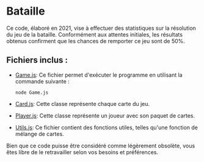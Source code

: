 # Bataille

Ce code, élaboré en 2021, vise à effectuer des statistiques sur la résolution du jeu de la bataille. Conformément aux attentes initiales, les résultats obtenus confirment que les chances de remporter ce jeu sont de 50%.

## Fichiers inclus :

- [Game.js](https://github.com/Victor2106/Bataille/blob/main/Game.js): Ce fichier permet d'exécuter le programme en utilisant la commande suivante :
  ```
  node Game.js
  ```

- [Card.js](https://github.com/Victor2106/Bataille/blob/main/Card.js): Cette classe représente chaque carte du jeu.

- [Player.js](https://github.com/Victor2106/Bataille/blob/main/Player.js): Cette classe représente un joueur avec son paquet de cartes.

- [Utils.js](https://github.com/Victor2106/Bataille/blob/main/Utils.js): Ce fichier contient des fonctions utiles, telles qu'une fonction de mélange de cartes.

Bien que ce code puisse être considéré comme légèrement obsolète, vous êtes libre de le retravailler selon vos besoins et préférences.
